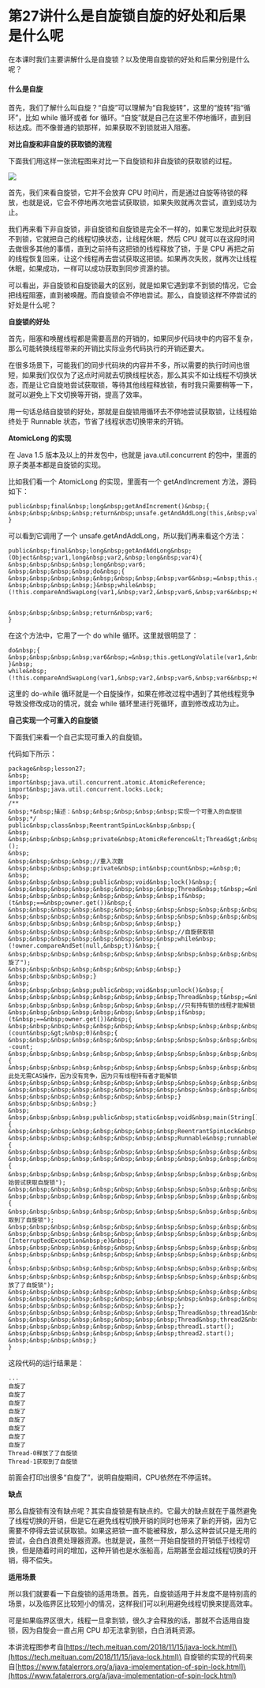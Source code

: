 # 第27讲什么是自旋锁自旋的好处和后果是什么呢

在本课时我们主要讲解什么是自旋锁？以及使用自旋锁的好处和后果分别是什么呢？

#### 什么是自旋

首先，我们了解什么叫自旋？“自旋”可以理解为“自我旋转”，这里的“旋转”指“循环”，比如 while 循环或者 for 循环。“自旋”就是自己在这里不停地循环，直到目标达成。而不像普通的锁那样，如果获取不到锁就进入阻塞。

**对比自旋和非自旋的获取锁的流程**

下面我们用这样一张流程图来对比一下自旋锁和非自旋锁的获取锁的过程。

![](https://s0.lgstatic.com/i/image3/M01/5F/A1/Cgq2xl4S44OAXtbZAAG7wulxruI786.png)

首先，我们来看自旋锁，它并不会放弃  CPU  时间片，而是通过自旋等待锁的释放，也就是说，它会不停地再次地尝试获取锁，如果失败就再次尝试，直到成功为止。

我们再来看下非自旋锁，非自旋锁和自旋锁是完全不一样的，如果它发现此时获取不到锁，它就把自己的线程切换状态，让线程休眠，然后 CPU 就可以在这段时间去做很多其他的事情，直到之前持有这把锁的线程释放了锁，于是 CPU 再把之前的线程恢复回来，让这个线程再去尝试获取这把锁。如果再次失败，就再次让线程休眠，如果成功，一样可以成功获取到同步资源的锁。

可以看出，非自旋锁和自旋锁最大的区别，就是如果它遇到拿不到锁的情况，它会把线程阻塞，直到被唤醒。而自旋锁会不停地尝试。那么，自旋锁这样不停尝试的好处是什么呢？

**自旋锁的好处**

首先，阻塞和唤醒线程都是需要高昂的开销的，如果同步代码块中的内容不复杂，那么可能转换线程带来的开销比实际业务代码执行的开销还要大。

在很多场景下，可能我们的同步代码块的内容并不多，所以需要的执行时间也很短，如果我们仅仅为了这点时间就去切换线程状态，那么其实不如让线程不切换状态，而是让它自旋地尝试获取锁，等待其他线程释放锁，有时我只需要稍等一下，就可以避免上下文切换等开销，提高了效率。

用一句话总结自旋锁的好处，那就是自旋锁用循环去不停地尝试获取锁，让线程始终处于 Runnable 状态，节省了线程状态切换带来的开销。

**AtomicLong 的实现**

在 Java 1.5 版本及以上的并发包中，也就是 java.util.concurrent 的包中，里面的原子类基本都是自旋锁的实现。

比如我们看一个 AtomicLong 的实现，里面有一个 getAndIncrement 方法，源码如下：

```
public&nbsp;final&nbsp;long&nbsp;getAndIncrement()&nbsp;{
&nbsp;&nbsp;&nbsp;&nbsp;return&nbsp;unsafe.getAndAddLong(this,&nbsp;valueOffset,&nbsp;1L);
}
```

可以看到它调用了一个 unsafe.getAndAddLong，所以我们再来看这个方法：

```
public&nbsp;final&nbsp;long&nbsp;getAndAddLong&nbsp;(Object&nbsp;var1,long&nbsp;var2,&nbsp;long&nbsp;var4){
&nbsp;&nbsp;&nbsp;&nbsp;long&nbsp;var6;
&nbsp;&nbsp;&nbsp;&nbsp;do&nbsp;{
&nbsp;&nbsp;&nbsp;&nbsp;&nbsp;&nbsp;&nbsp;&nbsp;var6&nbsp;=&nbsp;this.getLongVolatile(var1,&nbsp;var2);
&nbsp;&nbsp;&nbsp;&nbsp;}&nbsp;while&nbsp;(!this.compareAndSwapLong(var1,&nbsp;var2,&nbsp;var6,&nbsp;var6&nbsp;+&nbsp;var4));


&nbsp;&nbsp;&nbsp;&nbsp;return&nbsp;var6;
}
```

在这个方法中，它用了一个 do while 循环。这里就很明显了：

```
do&nbsp;{
&nbsp;&nbsp;&nbsp;&nbsp;var6&nbsp;=&nbsp;this.getLongVolatile(var1,&nbsp;var2);
}&nbsp;
while&nbsp;(!this.compareAndSwapLong(var1,&nbsp;var2,&nbsp;var6,&nbsp;var6&nbsp;+&nbsp;var4));
```

这里的 do-while 循环就是一个自旋操作，如果在修改过程中遇到了其他线程竞争导致没修改成功的情况，就会 while 循环里进行死循环，直到修改成功为止。

**自己实现一个可重入的自旋锁**

下面我们来看一个自己实现可重入的自旋锁。

代码如下所示：

```
package&nbsp;lesson27;
&nbsp;
import&nbsp;java.util.concurrent.atomic.AtomicReference;
import&nbsp;java.util.concurrent.locks.Lock;
&nbsp;
/**
&nbsp;*&nbsp;描述：&nbsp;&nbsp;&nbsp;&nbsp;&nbsp;实现一个可重入的自旋锁
&nbsp;*/
public&nbsp;class&nbsp;ReentrantSpinLock&nbsp;&nbsp;{
&nbsp;
&nbsp;&nbsp;&nbsp;&nbsp;private&nbsp;AtomicReference&lt;Thread&gt;&nbsp;owner&nbsp;=&nbsp;new&nbsp;AtomicReference&lt;&gt;();
&nbsp;
&nbsp;&nbsp;&nbsp;&nbsp;//重入次数
&nbsp;&nbsp;&nbsp;&nbsp;private&nbsp;int&nbsp;count&nbsp;=&nbsp;0;
&nbsp;
&nbsp;&nbsp;&nbsp;&nbsp;public&nbsp;void&nbsp;lock()&nbsp;{
&nbsp;&nbsp;&nbsp;&nbsp;&nbsp;&nbsp;&nbsp;&nbsp;Thread&nbsp;t&nbsp;=&nbsp;Thread.currentThread();
&nbsp;&nbsp;&nbsp;&nbsp;&nbsp;&nbsp;&nbsp;&nbsp;if&nbsp;(t&nbsp;==&nbsp;owner.get())&nbsp;{
&nbsp;&nbsp;&nbsp;&nbsp;&nbsp;&nbsp;&nbsp;&nbsp;&nbsp;&nbsp;&nbsp;&nbsp;++count;
&nbsp;&nbsp;&nbsp;&nbsp;&nbsp;&nbsp;&nbsp;&nbsp;&nbsp;&nbsp;&nbsp;&nbsp;return;
&nbsp;&nbsp;&nbsp;&nbsp;&nbsp;&nbsp;&nbsp;&nbsp;}
&nbsp;&nbsp;&nbsp;&nbsp;&nbsp;&nbsp;&nbsp;&nbsp;//自旋获取锁
&nbsp;&nbsp;&nbsp;&nbsp;&nbsp;&nbsp;&nbsp;&nbsp;while&nbsp;(!owner.compareAndSet(null,&nbsp;t))&nbsp;{
&nbsp;&nbsp;&nbsp;&nbsp;&nbsp;&nbsp;&nbsp;&nbsp;&nbsp;&nbsp;&nbsp;&nbsp;System.out.println("自旋了");
&nbsp;&nbsp;&nbsp;&nbsp;&nbsp;&nbsp;&nbsp;&nbsp;}
&nbsp;&nbsp;&nbsp;&nbsp;}
&nbsp;
&nbsp;&nbsp;&nbsp;&nbsp;public&nbsp;void&nbsp;unlock()&nbsp;{
&nbsp;&nbsp;&nbsp;&nbsp;&nbsp;&nbsp;&nbsp;&nbsp;Thread&nbsp;t&nbsp;=&nbsp;Thread.currentThread();
&nbsp;&nbsp;&nbsp;&nbsp;&nbsp;&nbsp;&nbsp;&nbsp;//只有持有锁的线程才能解锁
&nbsp;&nbsp;&nbsp;&nbsp;&nbsp;&nbsp;&nbsp;&nbsp;if&nbsp;(t&nbsp;==&nbsp;owner.get())&nbsp;{
&nbsp;&nbsp;&nbsp;&nbsp;&nbsp;&nbsp;&nbsp;&nbsp;&nbsp;&nbsp;&nbsp;&nbsp;if&nbsp;(count&nbsp;&gt;&nbsp;0)&nbsp;{
&nbsp;&nbsp;&nbsp;&nbsp;&nbsp;&nbsp;&nbsp;&nbsp;&nbsp;&nbsp;&nbsp;&nbsp;&nbsp;&nbsp;&nbsp;&nbsp;--count;
&nbsp;&nbsp;&nbsp;&nbsp;&nbsp;&nbsp;&nbsp;&nbsp;&nbsp;&nbsp;&nbsp;&nbsp;}&nbsp;else&nbsp;{
&nbsp;&nbsp;&nbsp;&nbsp;&nbsp;&nbsp;&nbsp;&nbsp;&nbsp;&nbsp;&nbsp;&nbsp;&nbsp;&nbsp;&nbsp;&nbsp;//此处无需CAS操作，因为没有竞争，因为只有线程持有者才能解锁
&nbsp;&nbsp;&nbsp;&nbsp;&nbsp;&nbsp;&nbsp;&nbsp;&nbsp;&nbsp;&nbsp;&nbsp;&nbsp;&nbsp;&nbsp;&nbsp;owner.set(null);
&nbsp;&nbsp;&nbsp;&nbsp;&nbsp;&nbsp;&nbsp;&nbsp;&nbsp;&nbsp;&nbsp;&nbsp;}
&nbsp;&nbsp;&nbsp;&nbsp;&nbsp;&nbsp;&nbsp;&nbsp;}
&nbsp;&nbsp;&nbsp;&nbsp;}
&nbsp;
&nbsp;&nbsp;&nbsp;&nbsp;public&nbsp;static&nbsp;void&nbsp;main(String[]&nbsp;args)&nbsp;{
&nbsp;&nbsp;&nbsp;&nbsp;&nbsp;&nbsp;&nbsp;&nbsp;ReentrantSpinLock&nbsp;spinLock&nbsp;=&nbsp;new&nbsp;ReentrantSpinLock();
&nbsp;&nbsp;&nbsp;&nbsp;&nbsp;&nbsp;&nbsp;&nbsp;Runnable&nbsp;runnable&nbsp;=&nbsp;new&nbsp;Runnable()&nbsp;{
&nbsp;&nbsp;&nbsp;&nbsp;&nbsp;&nbsp;&nbsp;&nbsp;&nbsp;&nbsp;&nbsp;&nbsp;@Override
&nbsp;&nbsp;&nbsp;&nbsp;&nbsp;&nbsp;&nbsp;&nbsp;&nbsp;&nbsp;&nbsp;&nbsp;public&nbsp;void&nbsp;run()&nbsp;{
&nbsp;&nbsp;&nbsp;&nbsp;&nbsp;&nbsp;&nbsp;&nbsp;&nbsp;&nbsp;&nbsp;&nbsp;&nbsp;&nbsp;&nbsp;&nbsp;System.out.println(Thread.currentThread().getName()&nbsp;+&nbsp;"开始尝试获取自旋锁");
&nbsp;&nbsp;&nbsp;&nbsp;&nbsp;&nbsp;&nbsp;&nbsp;&nbsp;&nbsp;&nbsp;&nbsp;&nbsp;&nbsp;&nbsp;&nbsp;spinLock.lock();
&nbsp;&nbsp;&nbsp;&nbsp;&nbsp;&nbsp;&nbsp;&nbsp;&nbsp;&nbsp;&nbsp;&nbsp;&nbsp;&nbsp;&nbsp;&nbsp;try&nbsp;{
&nbsp;&nbsp;&nbsp;&nbsp;&nbsp;&nbsp;&nbsp;&nbsp;&nbsp;&nbsp;&nbsp;&nbsp;&nbsp;&nbsp;&nbsp;&nbsp;&nbsp;&nbsp;&nbsp;&nbsp;System.out.println(Thread.currentThread().getName()&nbsp;+&nbsp;"获取到了自旋锁");
&nbsp;&nbsp;&nbsp;&nbsp;&nbsp;&nbsp;&nbsp;&nbsp;&nbsp;&nbsp;&nbsp;&nbsp;&nbsp;&nbsp;&nbsp;&nbsp;&nbsp;&nbsp;&nbsp;&nbsp;Thread.sleep(4000);
&nbsp;&nbsp;&nbsp;&nbsp;&nbsp;&nbsp;&nbsp;&nbsp;&nbsp;&nbsp;&nbsp;&nbsp;&nbsp;&nbsp;&nbsp;&nbsp;}&nbsp;catch&nbsp;(InterruptedException&nbsp;e)&nbsp;{
&nbsp;&nbsp;&nbsp;&nbsp;&nbsp;&nbsp;&nbsp;&nbsp;&nbsp;&nbsp;&nbsp;&nbsp;&nbsp;&nbsp;&nbsp;&nbsp;&nbsp;&nbsp;&nbsp;&nbsp;e.printStackTrace();
&nbsp;&nbsp;&nbsp;&nbsp;&nbsp;&nbsp;&nbsp;&nbsp;&nbsp;&nbsp;&nbsp;&nbsp;&nbsp;&nbsp;&nbsp;&nbsp;}&nbsp;finally&nbsp;{
&nbsp;&nbsp;&nbsp;&nbsp;&nbsp;&nbsp;&nbsp;&nbsp;&nbsp;&nbsp;&nbsp;&nbsp;&nbsp;&nbsp;&nbsp;&nbsp;&nbsp;&nbsp;&nbsp;&nbsp;spinLock.unlock();
&nbsp;&nbsp;&nbsp;&nbsp;&nbsp;&nbsp;&nbsp;&nbsp;&nbsp;&nbsp;&nbsp;&nbsp;&nbsp;&nbsp;&nbsp;&nbsp;&nbsp;&nbsp;&nbsp;&nbsp;System.out.println(Thread.currentThread().getName()&nbsp;+&nbsp;"释放了了自旋锁");
&nbsp;&nbsp;&nbsp;&nbsp;&nbsp;&nbsp;&nbsp;&nbsp;&nbsp;&nbsp;&nbsp;&nbsp;&nbsp;&nbsp;&nbsp;&nbsp;}
&nbsp;&nbsp;&nbsp;&nbsp;&nbsp;&nbsp;&nbsp;&nbsp;&nbsp;&nbsp;&nbsp;&nbsp;}
&nbsp;&nbsp;&nbsp;&nbsp;&nbsp;&nbsp;&nbsp;&nbsp;};
&nbsp;&nbsp;&nbsp;&nbsp;&nbsp;&nbsp;&nbsp;&nbsp;Thread&nbsp;thread1&nbsp;=&nbsp;new&nbsp;Thread(runnable);
&nbsp;&nbsp;&nbsp;&nbsp;&nbsp;&nbsp;&nbsp;&nbsp;Thread&nbsp;thread2&nbsp;=&nbsp;new&nbsp;Thread(runnable);
&nbsp;&nbsp;&nbsp;&nbsp;&nbsp;&nbsp;&nbsp;&nbsp;thread1.start();
&nbsp;&nbsp;&nbsp;&nbsp;&nbsp;&nbsp;&nbsp;&nbsp;thread2.start();
&nbsp;&nbsp;&nbsp;&nbsp;}
}
```

这段代码的运行结果是：

```
...
自旋了
自旋了
自旋了
自旋了
自旋了
自旋了
自旋了
自旋了
Thread-0释放了了自旋锁
Thread-1获取到了自旋锁
```

前面会打印出很多“自旋了”，说明自旋期间，CPU依然在不停运转。

**缺点**

那么自旋锁有没有缺点呢？其实自旋锁是有缺点的。它最大的缺点就在于虽然避免了线程切换的开销，但是它在避免线程切换开销的同时也带来了新的开销，因为它需要不停得去尝试获取锁。如果这把锁一直不能被释放，那么这种尝试只是无用的尝试，会白白浪费处理器资源。也就是说，虽然一开始自旋锁的开销低于线程切换，但是随着时间的增加，这种开销也是水涨船高，后期甚至会超过线程切换的开销，得不偿失。

**适用场景**

所以我们就要看一下自旋锁的适用场景。首先，自旋锁适用于并发度不是特别高的场景，以及临界区比较短小的情况，这样我们可以利用避免线程切换来提高效率。

可是如果临界区很大，线程一旦拿到锁，很久才会释放的话，那就不合适用自旋锁，因为自旋会一直占用 CPU 却无法拿到锁，白白消耗资源。

>

本讲流程图参考自\[https://tech.meituan.com/2018/11/15/java-lock.html]\(https://tech.meituan.com/2018/11/15/java-lock.html)\
自旋锁的实现的代码来自\[https://www.fatalerrors.org/a/java-implementation-of-spin-lock.html]\(https://www.fatalerrors.org/a/java-implementation-of-spin-lock.html)
